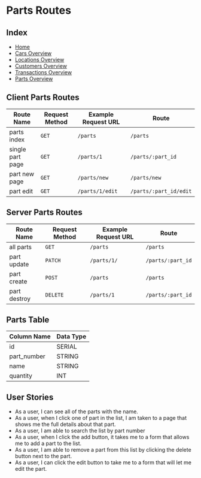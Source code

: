# Parts Routes

## Index

- [Home](/README.md)
- [Cars Overview](/cars_overview.md)
- [Locations Overview](/locations_overview.md)
- [Customers Overview](/customers_overview.md)
- [Transactions Overview](/transactions_overview.md)
- [Parts Overview](/parts_overview.md)

## Client Parts Routes

| Route Name       | Request Method | Example Request URL | Route                  |
| ---------------- | -------------- | ------------------- | ---------------------- |
| parts index      | `GET`          | `/parts`            | `/parts`               |
| single part page | `GET`          | `/parts/1`          | `/parts/:part_id`      |
| part new page    | `GET`          | `/parts/new`        | `/parts/new`           |
| part edit        | `GET`          | `/parts/1/edit`     | `/parts/:part_id/edit` |

## Server Parts Routes

| Route Name   | Request Method | Example Request URL | Route             |
| ------------ | -------------- | ------------------- | ----------------- |
| all parts    | `GET`          | `/parts`            | `/parts`          |
| part update  | `PATCH`        | `/parts/1/`         | `/parts/:part_id` |
| part create  | `POST`         | `/parts`            | `/parts`          |
| part destroy | `DELETE`       | `/parts/1`          | `/parts/:part_id` |

## Parts Table

| Column Name | Data Type |
| ----------- | --------- |
| id          | SERIAL    |
| part_number | STRING    |
| name        | STRING    |
| quantity    | INT       |

## User Stories

- As a user, I can see all of the parts with the name.
- As a user, when I click one of part in the list, I am taken to a page that shows me the full details about that part.
- As a user, I am able to search the list by part number
- As a user, when I click the add button, it takes me to a form that allows me to add a part to the list.
- As a user, I am able to remove a part from this list by clicking the delete button next to the part.
- As a user, I can click the edit button to take me to a form that will let me edit the part.
